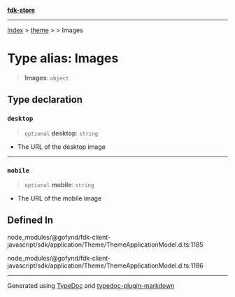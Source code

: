 [**fdk-store**](../../../README.md)
***

[Index](../../../API.md) > [theme](../../README.md) > [<internal>](../README.md) > Images

# Type alias: Images

> **Images**: `object`

## Type declaration

### `desktop`

> `optional` **desktop**: `string`

- The URL of the desktop image

***

### `mobile`

> `optional` **mobile**: `string`

- The URL of the mobile image

## Defined In

node\_modules/@gofynd/fdk-client-javascript/sdk/application/Theme/ThemeApplicationModel.d.ts:1185

node\_modules/@gofynd/fdk-client-javascript/sdk/application/Theme/ThemeApplicationModel.d.ts:1186

***
Generated using [TypeDoc](https://typedoc.org/) and [typedoc-plugin-markdown](https://www.npmjs.com/package/typedoc-plugin-markdown)
